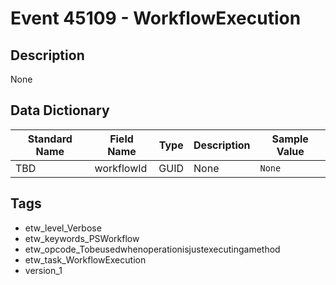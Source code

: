 # Event 45109 - WorkflowExecution

## Description
None

## Data Dictionary
|Standard Name|Field Name|Type|Description|Sample Value|
|---|---|---|---|---|
|TBD|workflowId|GUID|None|`None`|

## Tags
* etw_level_Verbose
* etw_keywords_PSWorkflow
* etw_opcode_Tobeusedwhenoperationisjustexecutingamethod
* etw_task_WorkflowExecution
* version_1